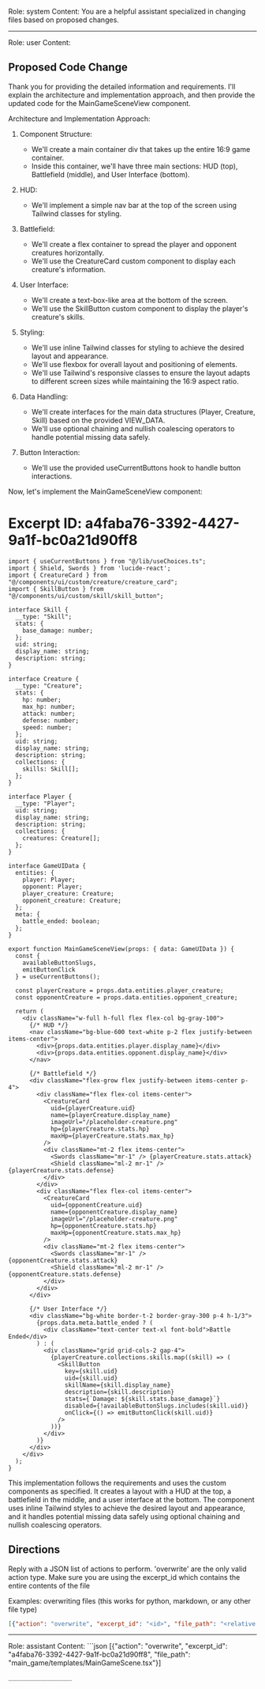 Role: system
Content: You are a helpful assistant specialized in changing files based on proposed changes.
__________________
Role: user
Content: 
## Proposed Code Change
Thank you for providing the detailed information and requirements. I'll explain the architecture and implementation approach, and then provide the updated code for the MainGameSceneView component.

Architecture and Implementation Approach:

1. Component Structure:
   - We'll create a main container div that takes up the entire 16:9 game container.
   - Inside this container, we'll have three main sections: HUD (top), Battlefield (middle), and User Interface (bottom).

2. HUD:
   - We'll implement a simple nav bar at the top of the screen using Tailwind classes for styling.

3. Battlefield:
   - We'll create a flex container to spread the player and opponent creatures horizontally.
   - We'll use the CreatureCard custom component to display each creature's information.

4. User Interface:
   - We'll create a text-box-like area at the bottom of the screen.
   - We'll use the SkillButton custom component to display the player's creature's skills.

5. Styling:
   - We'll use inline Tailwind classes for styling to achieve the desired layout and appearance.
   - We'll use flexbox for overall layout and positioning of elements.
   - We'll use Tailwind's responsive classes to ensure the layout adapts to different screen sizes while maintaining the 16:9 aspect ratio.

6. Data Handling:
   - We'll create interfaces for the main data structures (Player, Creature, Skill) based on the provided VIEW_DATA.
   - We'll use optional chaining and nullish coalescing operators to handle potential missing data safely.

7. Button Interaction:
   - We'll use the provided useCurrentButtons hook to handle button interactions.

Now, let's implement the MainGameSceneView component:

# Excerpt ID: a4faba76-3392-4427-9a1f-bc0a21d90ff8
```tsx main_game/templates/MainGameScene.tsx
import { useCurrentButtons } from "@/lib/useChoices.ts";
import { Shield, Swords } from 'lucide-react';
import { CreatureCard } from "@/components/ui/custom/creature/creature_card";
import { SkillButton } from "@/components/ui/custom/skill/skill_button";

interface Skill {
  __type: "Skill";
  stats: {
    base_damage: number;
  };
  uid: string;
  display_name: string;
  description: string;
}

interface Creature {
  __type: "Creature";
  stats: {
    hp: number;
    max_hp: number;
    attack: number;
    defense: number;
    speed: number;
  };
  uid: string;
  display_name: string;
  description: string;
  collections: {
    skills: Skill[];
  };
}

interface Player {
  __type: "Player";
  uid: string;
  display_name: string;
  description: string;
  collections: {
    creatures: Creature[];
  };
}

interface GameUIData {
  entities: {
    player: Player;
    opponent: Player;
    player_creature: Creature;
    opponent_creature: Creature;
  };
  meta: {
    battle_ended: boolean;
  };
}

export function MainGameSceneView(props: { data: GameUIData }) {
  const {
    availableButtonSlugs,
    emitButtonClick
  } = useCurrentButtons();

  const playerCreature = props.data.entities.player_creature;
  const opponentCreature = props.data.entities.opponent_creature;

  return (
    <div className="w-full h-full flex flex-col bg-gray-100">
      {/* HUD */}
      <nav className="bg-blue-600 text-white p-2 flex justify-between items-center">
        <div>{props.data.entities.player.display_name}</div>
        <div>{props.data.entities.opponent.display_name}</div>
      </nav>

      {/* Battlefield */}
      <div className="flex-grow flex justify-between items-center p-4">
        <div className="flex flex-col items-center">
          <CreatureCard
            uid={playerCreature.uid}
            name={playerCreature.display_name}
            imageUrl="/placeholder-creature.png"
            hp={playerCreature.stats.hp}
            maxHp={playerCreature.stats.max_hp}
          />
          <div className="mt-2 flex items-center">
            <Swords className="mr-1" /> {playerCreature.stats.attack}
            <Shield className="ml-2 mr-1" /> {playerCreature.stats.defense}
          </div>
        </div>
        <div className="flex flex-col items-center">
          <CreatureCard
            uid={opponentCreature.uid}
            name={opponentCreature.display_name}
            imageUrl="/placeholder-creature.png"
            hp={opponentCreature.stats.hp}
            maxHp={opponentCreature.stats.max_hp}
          />
          <div className="mt-2 flex items-center">
            <Swords className="mr-1" /> {opponentCreature.stats.attack}
            <Shield className="ml-2 mr-1" /> {opponentCreature.stats.defense}
          </div>
        </div>
      </div>

      {/* User Interface */}
      <div className="bg-white border-t-2 border-gray-300 p-4 h-1/3">
        {props.data.meta.battle_ended ? (
          <div className="text-center text-xl font-bold">Battle Ended</div>
        ) : (
          <div className="grid grid-cols-2 gap-4">
            {playerCreature.collections.skills.map((skill) => (
              <SkillButton
                key={skill.uid}
                uid={skill.uid}
                skillName={skill.display_name}
                description={skill.description}
                stats={`Damage: ${skill.stats.base_damage}`}
                disabled={!availableButtonSlugs.includes(skill.uid)}
                onClick={() => emitButtonClick(skill.uid)}
              />
            ))}
          </div>
        )}
      </div>
    </div>
  );
}
```

This implementation follows the requirements and uses the custom components as specified. It creates a layout with a HUD at the top, a battlefield in the middle, and a user interface at the bottom. The component uses inline Tailwind styles to achieve the desired layout and appearance, and it handles potential missing data safely using optional chaining and nullish coalescing operators.

## Directions
Reply with a JSON list of actions to perform. 'overwrite' are the only valid action type. 
Make sure you are using the excerpt_id which contains the entire contents of the file

Examples:
overwriting files (this works for python, markdown, or any other file type)
```json output_example1
[{"action": "overwrite", "excerpt_id": "<id>", "file_path": "<relative file path>"}]
```

__________________
Role: assistant
Content: ```json
[{"action": "overwrite", "excerpt_id": "a4faba76-3392-4427-9a1f-bc0a21d90ff8", "file_path": "main_game/templates/MainGameScene.tsx"}]
```
__________________
